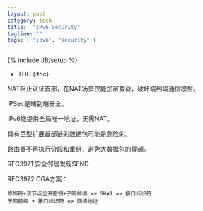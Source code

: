 ```yaml
---
layout: post
category: tech
title:  "IPv6 Security"
tagline: ""
tags: [ "ipv6", "security" ] 
---
```

{% include JB/setup %}

* TOC
{:toc}

NAT阻止认证首部，在NAT场景仅能加密载荷，破坏端到端通信模型。

IPSec是端到端安全。

IPv6能提供全局唯一地址，无需NAT。

具有巨型扩展首部链的数据包可能是危险的。

路由器不再执行分段和重组，避免大数据包的穿越。

RFC3971 安全邻居发现SEND

RFC3972 CGA方案：

    修饰符+该节点公开密钥+子网前缀 => SHA1 => 接口标识符
    子网前缀 + 接口标识符 => 网络地址



